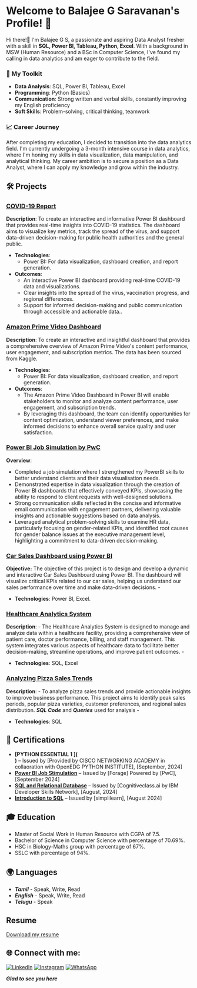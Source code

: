# Welcome to Balajee G Saravanan's Profile! 👋

Hi there!👋 I'm Balajee G S, a passionate and aspiring Data Analyst fresher with a skill in **SQL, Power BI, Tableau, Python, Excel**. With a background in MSW (Human Resource) and a BSc in Computer Science, I've found my calling in data analytics and am eager to contribute to the field.

### 🔧 My Toolkit
- **Data Analysis**: SQL, Power BI, Tableau, Excel
- **Programming**: Python (Basics)
- **Communication**: Strong written and verbal skills, constantly improving my English proficiency
- **Soft Skills**: Problem-solving, critical thinking, teamwork
 
### 📈 Career Journey
After completing my education, I decided to transition into the data analytics field. I'm currently undergoing a 3-month intensive course in data analytics, where I'm honing my skills in data visualization, data manipulation, and analytical thinking. My career ambition is to secure a position as a Data Analyst, where I can apply my knowledge and grow within the industry.
 
## 🛠 Projects

### [COVID-19 Report](https://github.com/balajee1108/COVID-19-Report)
**Description**: To create an interactive and informative Power BI dashboard that provides real-time insights into COVID-19 statistics. The dashboard aims to visualize key metrics, track the spread of the virus, and support data-driven decision-making for public health authorities and the general public.

- **Technologies**:
  - Power BI: For data visualization, dashboard creation, and report generation.
- **Outcomes**:
  - An interactive Power BI dashboard providing real-time COVID-19 data and visualizations.
  - Clear insights into the spread of the virus, vaccination progress, and regional differences.
  - Support for informed decision-making and public communication through accessible and actionable data..

### [Amazon Prime Video Dashboard ](https://github.com/balajee1108/prime-video-dashboard)
**Description**:  To create an interactive and insightful dashboard that provides a comprehensive overview of Amazon Prime Video's content performance, user engagement, and subscription metrics. The data has been sourced from Kaggle.

- **Technologies**:
  - Power BI: For data visualization, dashboard creation, and report generation.
 - **Outcomes**:
   - The Amazon Prime Video Dashboard in Power BI will enable stakeholders to monitor and analyze content performance, user engagement, and subscription trends.
   - By leveraging this dashboard, the team can identify opportunities for content optimization, understand viewer preferences, and make informed decisions to enhance overall service quality and user satisfaction.
   
### [Power BI Job Simulation by PwC](https://github.com/balajee1108/Power-BI-job-simulation)
**Overview**:
 * Completed a job simulation where I strengthened my PowerBI skills to better
   understand clients and their data visualisation needs.
 * Demonstrated expertise in data visualization through the creation of Power BI
   dashboards that effectively conveyed KPIs, showcasing the ability to respond
   to client requests with well-designed solutions.
 * Strong communication skills reflected in the concise and informative email
   communication with engagement partners, delivering valuable insights and
   actionable suggestions based on data analysis.
 * Leveraged analytical problem-solving skills to examine HR data, particularly
   focusing on gender-related KPIs, and identified root causes for gender
   balance issues at the executive management level, highlighting a commitment
   to data-driven decision-making.

### [Car Sales Dashboard using Power BI](https://github.com/balajee1108/Car-Sales-Dashboard)
**Objective:** The objective of this project is to design and develop a dynamic and interactive Car Sales Dashboard using Power BI. The dashboard will visualize critical KPIs related to our car sales, helping us understand our sales performance over time and make data-driven decisions.
    -
- **Technologies**: Power BI, Excel.

### [Healthcare Analytics System](https://github.com/balajee1108/HEALTHCARE-ANALYTICS-SYSTEM)
**Description**:
    - The Healthcare Analytics System is designed to manage and analyze data within a healthcare facility, providing a comprehensive view of patient care, doctor performance, billing, and staff management. This system integrates various aspects of healthcare data to facilitate better decision-making, streamline operations, and improve patient outcomes.
    -
- **Technologies**: SQL, Excel

### [Analyzing Pizza Sales Trends](https://github.com/balajee1108/Analyzing-Pizza-Sales-Trends)
**Description**:
    - To analyze pizza sales trends and provide actionable insights to improve business performance. This project aims to identify peak sales periods, popular pizza varieties, customer preferences, and regional sales distribution. ***SQL Code*** and ***Queries*** used for analysis
    -
- **Technologies**: SQL
  
## 📜 Certifications

- **[PYTHON ESSENTIAL 1 ](<div data-iframe-width="150" data-iframe-height="270" data-share-badge-id="0acba6ad-22cc-4580-863e-8f2ddb2fe0bb" data-share-badge-host="https://www.credly.com"></div><script type="text/javascript" async src="//cdn.credly.com/assets/utilities/embed.js"></script>)** – Issued by [Provided by CISCO NETWORKING ACADEMY in collaoration with OpenEDG PYTHON INSTITUTE], [September, 2024]
- **[Power BI Job Stimulation](https://forage-uploads-prod.s3.amazonaws.com/completion-certificates/PwC%20Switzerland/a87GpgE6tiku7q3gu_PwC%20Switzerland_JhwW4LjzfEwfCTQzH_1725700046284_completion_certificate.pdf)** – Issued by [Forage] Powered by [PwC], [September 2024]
- **[SQL and Relational Database](https://courses.cognitiveclass.ai/certificates/b1ede65d4b78470484662332ba87cfbe)** – Issued by [Cognitiveclass.ai by IBM Developer Skills Network], [August, 2024]
- **[Introduction to SQL](https://simpli-web.app.link/e/cnvnlK8eCMb)** – Issued by [simplilearn], [August 2024]



## 🎓 **Education**
   - Master of Social Work in Human Resource with CGPA of 7.5.
   - Bachelor of Science in Computer Science with percentage of 70.69%.
   - HSC in Biology-Maths group with percentage of 67%.
   - SSLC with percentage of 94%.
      
## 🌍 **Languages**
  - ***Tamil*** - Speak, Write, Read
  - ***English***  - Speak, Write, Read
  - ***Telugu*** - Speak


## **Resume**
[Download my resume](https://github.com/balajee1108/resume)


## 🌐 Connect with me:
[![LinkedIn](https://img.shields.io/badge/LinkedIn-%230077B5.svg?style=for-the-badge&logo=linkedin&logoColor=white)](https://www.linkedin.com/in/balajee-gs)
[![Instagram](https://img.shields.io/badge/Instagram-E4405F.svg?style=for-the-badge&logo=Instagram&logoColor=white)](https://www.instagram.com/balajee_gs?igsh=aTZ6d3Fkam82eHBy&utm_source=qr)
[![WhatsApp](https://img.shields.io/badge/WhatsApp-25D366?style=for-the-badge&logo=whatsapp&logoColor=white)](https://wa.me/8248905626)

***Glad to see you here*** 




